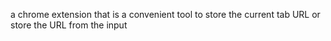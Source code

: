a chrome extension that is a convenient tool to store the current tab URL or store the URL from the input

